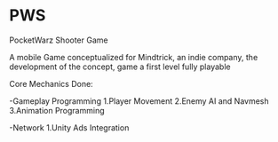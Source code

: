 # PWS
PocketWarz Shooter Game

A mobile Game conceptualized for Mindtrick, an indie company, the development of the concept, game a first level fully playable 

Core Mechanics Done:

-Gameplay Programming
1.Player Movement
2.Enemy AI and Navmesh
3.Animation Programming
  
-Network
1.Unity Ads Integration
  
